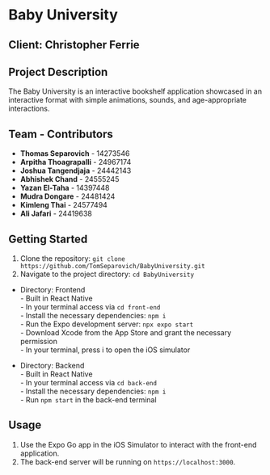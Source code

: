 # Baby University

## Client: Christopher Ferrie

## Project Description
The Baby University is an interactive bookshelf application showcased in an interactive format with simple animations, sounds, and age-appropriate interactions.

## Team - Contributors
- **Thomas Separovich** - 14273546
- **Arpitha Thoagrapalli** - 24967174
- **Joshua Tangendjaja** - 24442143
- **Abhishek Chand** - 24555245
- **Yazan El-Taha** - 14397448
- **Mudra Dongare** - 24481424
- **Kimleng Thai** - 24577494
- **Ali Jafari** - 24419638

## Getting Started
1. Clone the repository: `git clone https://github.com/TomSeparovich/BabyUniversity.git`
2. Navigate to the project directory: `cd BabyUniversity`
- Directory: Frontend <br>
      - Built in React Native <br>
      - In your terminal access via `cd front-end` <br>
      - Install the necessary dependencies: `npm i` <br>
      - Run the Expo development server: `npx expo start` <br>
      - Download Xcode from the App Store and grant the necessary permission <br>
      - In your terminal, press i to open the iOS simulator <br>
  
- Directory: Backend <br>
      - Built in React Native <br>
      - In your terminal access via `cd back-end` <br>
      - Install the necessary dependencies: `npm i` <br>
      - Run `npm start` in the back-end terminal <br>

## Usage
1. Use the Expo Go app in the iOS Simulator to interact with the front-end application.
2. The back-end server will be running on `https://localhost:3000`.

